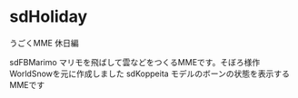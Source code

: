# sdHoliday
うごくMME 休日編

sdFBMarimo マリモを飛ばして雲などをつくるMMEです。そぼろ様作 WorldSnowを元に作成しました
sdKoppeita モデルのボーンの状態を表示するMMEです
